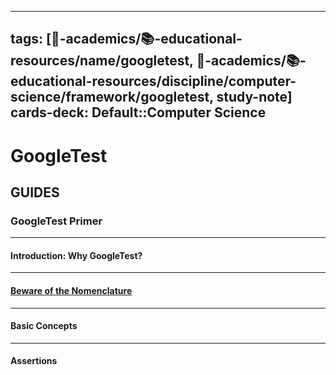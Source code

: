 
---
tags: [🔴-academics/📚-educational-resources/name/googletest, 🔴-academics/📚-educational-resources/discipline/computer-science/framework/googletest, study-note] 
cards-deck: Default::Computer Science
---

# GoogleTest

## GUIDES

### **GoogleTest Primer**

---

#### **Introduction: Why GoogleTest?**

---

#### **[Beware of the Nomenclature](https://google.github.io/googletest/primer.html#beware-of-the-nomenclature)**

---

#### **Basic Concepts**

---

#### **Assertions**


